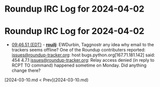 # Roundup IRC Log for 2024-04-02 #
# Roundup IRC Log for 2024-04-02
* <a href="#09:46.51" id="09:46.51">09:46.51 (EDT)</a> - __[rouilj](https://github.com/rouilj)__: EWDurbin, Taggnostr any idea why email to the trackers seems offline? One of the Roundup contributers reported: <issues@roundup-tracker.org>: host bugs.python.org[167.71.181.142] said: 454     4.7.1 <issues@roundup-tracker.org>: Relay access denied (in reply to RCPT     TO command) happened sometime on Monday. Did anything change there?

<div class="inpage-footer">
[2024-03-10.md < Prev](2024-03-10.md)
</div>
